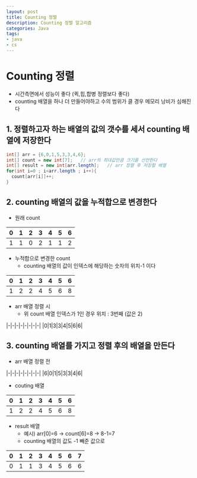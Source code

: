 ```yaml
---
layout: post
title: Counting 정렬
description: Counting 정렬 알고리즘 
categories: Java
tags: 
- java
- cs
---
```


# Counting 정렬
- 시간측면에서 성능이 좋다 (퀵,힙,합병 정렬보다 좋다)
- counting 배열을 하나 더 만들어야하고 수의 범위가 클 경우 메모리 낭비가 심해진다

## 1. 정렬하고자 하는 배열의 값의 갯수를 세서 counting 배열에 저장한다

```java
int[] arr = {6,0,1,5,3,3,4,6};
int[] count = new int[7];   // arr의 최대값만큼 크기를 선언한다
int[] result = new int[arr.length];   // arr 정렬 후 저장할 배열
for(int i=0 ; i<arr.length ; i++){
  count[arr[i]]++;
}
```

## 2. counting 배열의 값을 누적합으로 변경한다
- 원래 count

|0|1|2|3|4|5|6|
|-|-|-|-|-|-|-|
|1|1|0|2|1|1|2|

- 누적합으로 변경한 count
  - counting 배열의 값이 인덱스에 해당하는 숫자의 위치-1 이다

|0|1|2|3|4|5|6|
|-|-|-|-|-|-|-|
|1|2|2|4|5|6|8|

- arr 배열 정렬 시
  - 위 count 배열 인덱스가 1인 경우 위치 : 3번째 (값은 2)

|-|-|-|-|-|-|-|-|
|0|1|3|3|4|5|6|6|

## 3. counting 배열를 가지고 정렬 후의 배열을 만든다
- arr 배열 정렬 전

|-|-|-|-|-|-|-|-|
|6|0|1|5|3|3|4|6|

- couting 배열
  
|0|1|2|3|4|5|6|
|-|-|-|-|-|-|-|
|1|2|2|4|5|6|8|

- result 배열
  - 예시) arr[0]=6 -> count[6]=8 -> 8-1=7 
  - counting 배열의 값도 -1 빼준 값으로 

|0|1|2|3|4|5|6|7|
|-|-|-|-|-|-|-|-|
|0|1|1|3|4|5|6|6|

